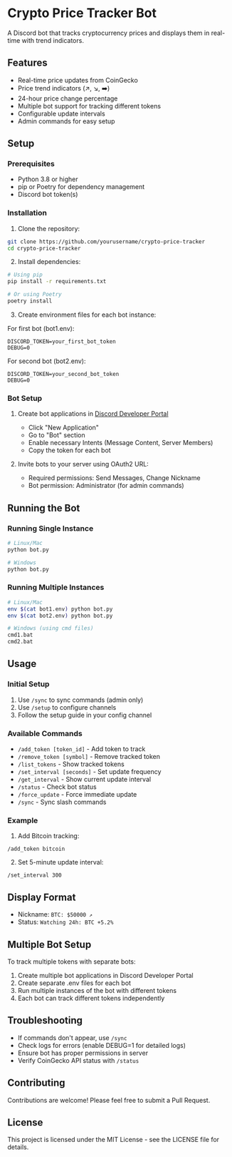 # Crypto Price Tracker Bot

A Discord bot that tracks cryptocurrency prices and displays them in real-time with trend indicators.

## Features
- Real-time price updates from CoinGecko
- Price trend indicators (↗️, ↘️, ➡️)
- 24-hour price change percentage
- Multiple bot support for tracking different tokens
- Configurable update intervals
- Admin commands for easy setup

## Setup

### Prerequisites
- Python 3.8 or higher
- pip or Poetry for dependency management
- Discord bot token(s)

### Installation

1. Clone the repository:
```bash
git clone https://github.com/yourusername/crypto-price-tracker
cd crypto-price-tracker
```

2. Install dependencies:
```bash
# Using pip
pip install -r requirements.txt

# Or using Poetry
poetry install
```

3. Create environment files for each bot instance:

For first bot (bot1.env):
```env
DISCORD_TOKEN=your_first_bot_token
DEBUG=0
```

For second bot (bot2.env):
```env
DISCORD_TOKEN=your_second_bot_token
DEBUG=0
```

### Bot Setup

1. Create bot applications in [Discord Developer Portal](https://discord.com/developers/applications)
   - Click "New Application"
   - Go to "Bot" section
   - Enable necessary Intents (Message Content, Server Members)
   - Copy the token for each bot

2. Invite bots to your server using OAuth2 URL:
   - Required permissions: Send Messages, Change Nickname
   - Bot permission: Administrator (for admin commands)

## Running the Bot

### Running Single Instance
```bash
# Linux/Mac
python bot.py

# Windows
python bot.py
```

### Running Multiple Instances
```bash
# Linux/Mac
env $(cat bot1.env) python bot.py
env $(cat bot2.env) python bot.py

# Windows (using cmd files)
cmd1.bat
cmd2.bat
```

## Usage

### Initial Setup
1. Use `/sync` to sync commands (admin only)
2. Use `/setup` to configure channels
3. Follow the setup guide in your config channel

### Available Commands
- `/add_token [token_id]` - Add token to track
- `/remove_token [symbol]` - Remove tracked token
- `/list_tokens` - Show tracked tokens
- `/set_interval [seconds]` - Set update frequency
- `/get_interval` - Show current update interval
- `/status` - Check bot status
- `/force_update` - Force immediate update
- `/sync` - Sync slash commands

### Example
1. Add Bitcoin tracking:
```
/add_token bitcoin
```

2. Set 5-minute update interval:
```
/set_interval 300
```

## Display Format
- Nickname: `BTC: $50000 ↗`
- Status: `Watching 24h: BTC +5.2%`

## Multiple Bot Setup
To track multiple tokens with separate bots:
1. Create multiple bot applications in Discord Developer Portal
2. Create separate .env files for each bot
3. Run multiple instances of the bot with different tokens
4. Each bot can track different tokens independently

## Troubleshooting
- If commands don't appear, use `/sync`
- Check logs for errors (enable DEBUG=1 for detailed logs)
- Ensure bot has proper permissions in server
- Verify CoinGecko API status with `/status`

## Contributing
Contributions are welcome! Please feel free to submit a Pull Request.

## License
This project is licensed under the MIT License - see the LICENSE file for details.
